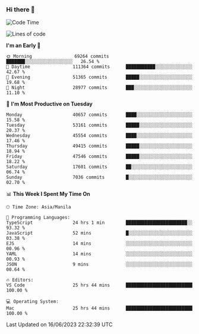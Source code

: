 ### Hi there 👋

<!--START_SECTION:waka-->
![Code Time](http://img.shields.io/badge/Code%20Time-4%2C081%20hrs%2050%20mins-blue)

![Lines of code](https://img.shields.io/badge/From%20Hello%20World%20I%27ve%20Written-103.6%20million%20lines%20of%20code-blue)

**I'm an Early 🐤** 

```text
🌞 Morning                69264 commits       ███████░░░░░░░░░░░░░░░░░░   26.54 % 
🌆 Daytime                111364 commits      ███████████░░░░░░░░░░░░░░   42.67 % 
🌃 Evening                51365 commits       █████░░░░░░░░░░░░░░░░░░░░   19.68 % 
🌙 Night                  28977 commits       ███░░░░░░░░░░░░░░░░░░░░░░   11.10 % 
```
📅 **I'm Most Productive on Tuesday** 

```text
Monday                   40657 commits       ████░░░░░░░░░░░░░░░░░░░░░   15.58 % 
Tuesday                  53161 commits       █████░░░░░░░░░░░░░░░░░░░░   20.37 % 
Wednesday                45554 commits       ████░░░░░░░░░░░░░░░░░░░░░   17.46 % 
Thursday                 49415 commits       █████░░░░░░░░░░░░░░░░░░░░   18.94 % 
Friday                   47546 commits       █████░░░░░░░░░░░░░░░░░░░░   18.22 % 
Saturday                 17601 commits       ██░░░░░░░░░░░░░░░░░░░░░░░   06.74 % 
Sunday                   7036 commits        █░░░░░░░░░░░░░░░░░░░░░░░░   02.70 % 
```


📊 **This Week I Spent My Time On** 

```text
🕑︎ Time Zone: Asia/Manila

💬 Programming Languages: 
TypeScript               24 hrs 1 min        ███████████████████████░░   93.32 % 
JavaScript               52 mins             █░░░░░░░░░░░░░░░░░░░░░░░░   03.38 % 
EJS                      14 mins             ░░░░░░░░░░░░░░░░░░░░░░░░░   00.96 % 
YAML                     14 mins             ░░░░░░░░░░░░░░░░░░░░░░░░░   00.93 % 
JSON                     9 mins              ░░░░░░░░░░░░░░░░░░░░░░░░░   00.64 % 

🔥 Editors: 
VS Code                  25 hrs 44 mins      █████████████████████████   100.00 % 

💻 Operating System: 
Mac                      25 hrs 44 mins      █████████████████████████   100.00 % 
```


 Last Updated on 16/06/2023 22:32:39 UTC
<!--END_SECTION:waka-->


<!--
**rad182/rad182** is a ✨ _special_ ✨ repository because its `README.md` (this file) appears on your GitHub profile.

Here are some ideas to get you started:

- 🔭 I’m currently working on ...
- 🌱 I’m currently learning ...
- 👯 I’m looking to collaborate on ...
- 🤔 I’m looking for help with ...
- 💬 Ask me about ...
- 📫 How to reach me: ...
- 😄 Pronouns: ...
- ⚡ Fun fact: ...
-->
